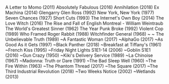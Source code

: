 A Letter to Momo (2011)
Absolutely Fabulous (2016)
Annihilation (2018)
Ex Machina (2014)
Glengarry Glen Ross (1992)
New York, New York (1977)
Seven Chances (1927)
Short Cuts (1993)
The Internet's Own Boy (2014)
The Love Witch (2016)
The Rise and Fall of English Montreal - William Weintraub
The World's Greatest Sinner (1962)
The Year Punk Broke (1992)
Violent Cop (1989)
Who Framed Roger Rabbit (1988)
Witchfinder General (1968)
~
~ The Unbelievable Truth (1989)
~A Fantastic Woman (2017)
~AlphaGo (2017)
~As Good As it Gets (1997)
~Black Panther (2018)
~Breakfast at Tiffany's (1961)
~French Kiss (1995)
~Friday Night Lights S1E1-14 (2006)
~Goblin S1E1 (2016)
~Gun Crazy (1950)
~Kiki's Delivery Service (1989)
~La Chinoise (1967)
~Madonna: Truth or Dare (1991)
~The Bad Sleep Well (1960)
~The Fire Within (1963)
~The Phantom Thread (2017)
~The Square (2017)
~The Third Industrial Revolution (2018)
~Two Weeks Notice (2002)
~Wetlands (2013)

